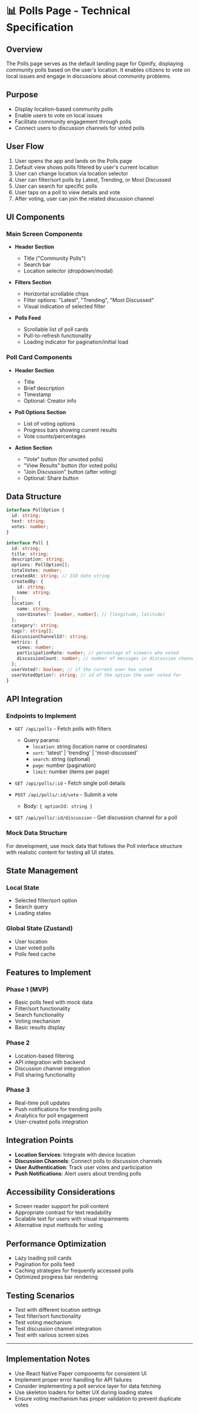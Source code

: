# 📊 Polls Page - Technical Specification

## Overview
The Polls page serves as the default landing page for Opinify, displaying community polls based on the user's location. It enables citizens to vote on local issues and engage in discussions about community problems.

## Purpose
- Display location-based community polls
- Enable users to vote on local issues
- Facilitate community engagement through polls
- Connect users to discussion channels for voted polls

## User Flow
1. User opens the app and lands on the Polls page
2. Default view shows polls filtered by user's current location
3. User can change location via location selector
4. User can filter/sort polls by Latest, Trending, or Most Discussed
5. User can search for specific polls
6. User taps on a poll to view details and vote
7. After voting, user can join the related discussion channel

## UI Components

### Main Screen Components
- **Header Section**
  - Title ("Community Polls")
  - Search bar
  - Location selector (dropdown/modal)

- **Filters Section**
  - Horizontal scrollable chips
  - Filter options: "Latest", "Trending", "Most Discussed"
  - Visual indication of selected filter

- **Polls Feed**
  - Scrollable list of poll cards
  - Pull-to-refresh functionality
  - Loading indicator for pagination/initial load

### Poll Card Components
- **Header Section**
  - Title
  - Brief description
  - Timestamp
  - Optional: Creator info

- **Poll Options Section**
  - List of voting options
  - Progress bars showing current results
  - Vote counts/percentages

- **Action Section**
  - "Vote" button (for unvoted polls)
  - "View Results" button (for voted polls)
  - "Join Discussion" button (after voting)
  - Optional: Share button

## Data Structure

```typescript
interface PollOption {
  id: string;
  text: string;
  votes: number;
}

interface Poll {
  id: string;
  title: string;
  description: string;
  options: PollOption[];
  totalVotes: number;
  createdAt: string; // ISO date string
  createdBy: {
    id: string;
    name: string;
  };
  location: {
    name: string;
    coordinates?: [number, number]; // [longitude, latitude]
  };
  category?: string;
  tags?: string[];
  discussionChannelId?: string;
  metrics: {
    views: number;
    participationRate: number; // percentage of viewers who voted
    discussionCount: number; // number of messages in discussion channel
  };
  userVoted?: boolean; // if the current user has voted
  userVotedOption?: string; // id of the option the user voted for
}
```

## API Integration

### Endpoints to Implement
- `GET /api/polls` - Fetch polls with filters
  - Query params: 
    - `location`: string (location name or coordinates)
    - `sort`: 'latest' | 'trending' | 'most-discussed'
    - `search`: string (optional)
    - `page`: number (pagination)
    - `limit`: number (items per page)

- `GET /api/polls/:id` - Fetch single poll details

- `POST /api/polls/:id/vote` - Submit a vote
  - Body: `{ optionId: string }`

- `GET /api/polls/:id/discussion` - Get discussion channel for a poll

### Mock Data Structure
For development, use mock data that follows the Poll interface structure with realistic content for testing all UI states.

## State Management

### Local State
- Selected filter/sort option
- Search query
- Loading states

### Global State (Zustand)
- User location
- User voted polls
- Polls feed cache

## Features to Implement

### Phase 1 (MVP)
- Basic polls feed with mock data
- Filter/sort functionality
- Search functionality
- Voting mechanism
- Basic results display

### Phase 2
- Location-based filtering
- API integration with backend
- Discussion channel integration
- Poll sharing functionality

### Phase 3
- Real-time poll updates
- Push notifications for trending polls
- Analytics for poll engagement
- User-created polls integration

## Integration Points
- **Location Services**: Integrate with device location
- **Discussion Channels**: Connect polls to discussion channels
- **User Authentication**: Track user votes and participation
- **Push Notifications**: Alert users about trending polls

## Accessibility Considerations
- Screen reader support for poll content
- Appropriate contrast for text readability
- Scalable text for users with visual impairments
- Alternative input methods for voting

## Performance Optimization
- Lazy loading poll cards
- Pagination for polls feed
- Caching strategies for frequently accessed polls
- Optimized progress bar rendering

## Testing Scenarios
- Test with different location settings
- Test filter/sort functionality
- Test voting mechanism
- Test discussion channel integration
- Test with various screen sizes

---

## Implementation Notes
- Use React Native Paper components for consistent UI
- Implement proper error handling for API failures
- Consider implementing a poll service layer for data fetching
- Use skeleton loaders for better UX during loading states
- Ensure voting mechanism has proper validation to prevent duplicate votes
